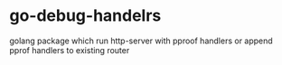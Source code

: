 # go-debug-handelrs
golang package which run http-server with pproof handlers or append pprof handlers to existing router
